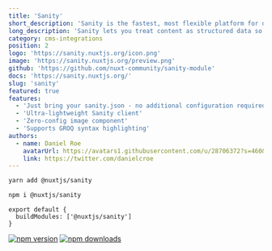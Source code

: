 ```yaml
---
title: 'Sanity'
short_description: 'Sanity is the fastest, most flexible platform for delivering content to digital devices and products.'
long_description: 'Sanity lets you treat content as structured data so you can flow it across APIs to power experiences wherever you might need them.'
category: cms-integrations
position: 2
logo: 'https://sanity.nuxtjs.org/icon.png'
image: 'https://sanity.nuxtjs.org/preview.png'
github: 'https://github.com/nuxt-community/sanity-module'
docs: 'https://sanity.nuxtjs.org/'
slug: 'sanity'
featured: true
features:
  - 'Just bring your sanity.json - no additional configuration required'
  - 'Ultra-lightweight Sanity client'
  - 'Zero-config image component'
  - 'Supports GROQ syntax highlighting'
authors:
  - name: Daniel Roe
    avatarUrl: https://avatars1.githubusercontent.com/u/28706372?s=460&v=4
    link: https://twitter.com/danielcroe
---
```


<code-group>
<code-block label="Yarn" active>

```bash
yarn add @nuxtjs/sanity
```

  </code-block>
  <code-block label="NPM">

```bash
npm i @nuxtjs/sanity
```

  </code-block>
</code-group>

```js{}[nuxt.config.js]
export default {
  buildModules: ['@nuxtjs/sanity']
}
```

<docs-button :docs="docs"></docs-button>

<authors :authors="authors"></authors>

<div class="flex mt-4 space-x-2">
  <a href="https://npmjs.com/package/@nuxtjs/sanity" rel="nofollow"><img src="https://camo.githubusercontent.com/b54a5ddba1a78fec90822dcd4f3f6ccac5e93332/68747470733a2f2f696d672e736869656c64732e696f2f6e706d2f762f406e7578746a732f73616e6974792f6c61746573742e737667" alt="npm version" data-canonical-src="https://img.shields.io/npm/v/@nuxtjs/sanity/latest.svg" style="max-width:100%;"></a>
  <a href="https://npmjs.com/package/@nuxtjs/sanity" rel="nofollow"><img src="https://camo.githubusercontent.com/169be3264f076e0c19633d8845fcf2593ce1a55c/68747470733a2f2f696d672e736869656c64732e696f2f6e706d2f646d2f406e7578746a732f73616e6974792e737667" alt="npm downloads" data-canonical-src="https://img.shields.io/npm/dm/@nuxtjs/sanity.svg" style="max-width:100%;"></a>
</div>
